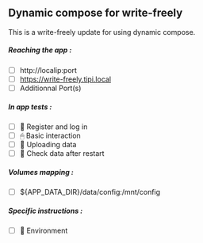 ## Dynamic compose for write-freely
This is a write-freely update for using dynamic compose.
##### Reaching the app :
- [ ] http://localip:port
- [ ] https://write-freely.tipi.local
- [ ] Additionnal Port(s)
##### In app tests :
- [ ] 📝 Register and log in
- [ ] 🖱 Basic interaction
- [ ] 🌆 Uploading data
- [ ] 🔄 Check data after restart
##### Volumes mapping :
- [ ] ${APP_DATA_DIR}/data/config:/mnt/config
##### Specific instructions :
- [ ] 🌳 Environment
